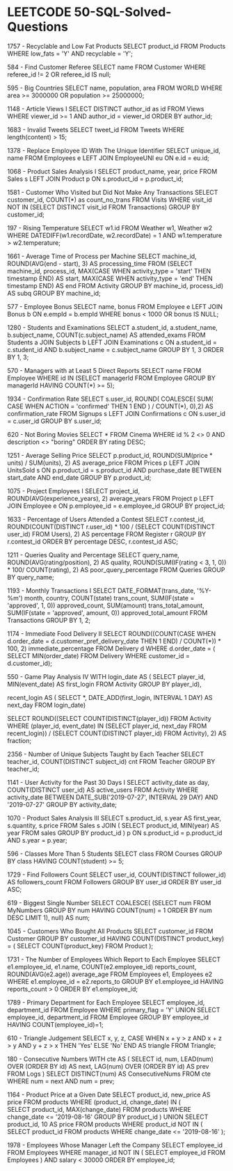 # LEETCODE 50-SQL-Solved-Questions

1757 - Recyclable and Low Fat Products
SELECT product_id
FROM Products
WHERE low_fats = 'Y'
AND recyclable = 'Y';

584 - Find Customer Referee
SELECT name 
FROM Customer 
WHERE referee_id != 2 OR referee_id IS null;

595 - Big Countries
SELECT name, population, area
FROM WORLD
WHERE area >= 3000000
OR population >= 25000000;

1148 - Article Views I
SELECT DISTINCT author_id as id
FROM Views
WHERE viewer_id >= 1
AND author_id = viewer_id
ORDER BY author_id;

1683 - Invalid Tweets
SELECT tweet_id
FROM Tweets
WHERE length(content) > 15;

1378 - Replace Employee ID With The Unique Identifier
SELECT unique_id, name
FROM Employees e
LEFT JOIN EmployeeUNI eu
ON e.id = eu.id;

1068 - Product Sales Analysis I
SELECT product_name, year, price
FROM Sales s
LEFT JOIN Product p
ON s.product_id = p.product_id;

1581 - Customer Who Visited but Did Not Make Any Transactions
SELECT customer_id, COUNT(*) as count_no_trans
FROM Visits 
WHERE visit_id NOT IN (SELECT DISTINCT visit_id FROM Transactions)
GROUP BY customer_id;

197 - Rising Temperature
SELECT w1.id 
FROM Weather w1, Weather w2
WHERE DATEDIFF(w1.recordDate, w2.recordDate) = 1
AND w1.temperature > w2.temperature;

1661 - Average Time of Process per Machine
SELECT machine_id, ROUND(AVG(end - start), 3) AS processing_time
FROM 
(SELECT machine_id, process_id, 
    MAX(CASE WHEN activity_type = 'start' THEN timestamp END) AS start,
    MAX(CASE WHEN activity_type = 'end' THEN timestamp END) AS end
 FROM Activity 
  GROUP BY machine_id, process_id) AS subq
GROUP BY machine_id;

577 - Employee Bonus
SELECT name, bonus
FROM Employee e
LEFT JOIN Bonus b
ON e.empId = b.empId
WHERE bonus < 1000
OR bonus IS NULL;

1280 - Students and Examinations
SELECT a.student_id, a.student_name, b.subject_name, COUNT(c.subject_name) AS attended_exams
FROM Students a
JOIN Subjects b
LEFT JOIN Examinations c
ON a.student_id = c.student_id
AND b.subject_name = c.subject_name
GROUP BY 1, 3
ORDER BY 1, 3;

570 - Managers with at Least 5 Direct Reports
SELECT name 
FROM Employee 
WHERE id IN
  (SELECT managerId 
   FROM Employee 
   GROUP BY managerId 
   HAVING COUNT(*) >= 5);

1934 - Confirmation Rate
SELECT 
  s.user_id, 
  ROUND(
    COALESCE(
      SUM(
        CASE WHEN ACTION = 'confirmed' THEN 1 END
      ) / COUNT(*), 0),2) 
  AS confirmation_rate 
FROM Signups s 
LEFT JOIN Confirmations c 
ON s.user_id = c.user_id 
GROUP BY s.user_id;  

620 - Not Boring Movies
SELECT *
FROM Cinema
WHERE id % 2 <> 0 
AND description <> "boring"
ORDER BY rating DESC;

1251 - Average Selling Price
SELECT p.product_id, 
  ROUND(SUM(price * units) / SUM(units), 2) AS average_price
FROM Prices p
LEFT JOIN UnitsSold s
ON p.product_id = s.product_id
AND purchase_date BETWEEN start_date AND end_date
GROUP BY p.product_id;

1075 - Project Employees I
SELECT project_id, ROUND(AVG(experience_years), 2) average_years
FROM Project p 
LEFT JOIN Employee e
ON p.employee_id = e.employee_id
GROUP BY project_id;

1633 - Percentage of Users Attended a Contest
SELECT r.contest_id,
       ROUND(COUNT(DISTINCT r.user_id) * 100 / (SELECT COUNT(DISTINCT user_id) FROM Users), 2) AS percentage
FROM Register r
GROUP BY r.contest_id
ORDER BY percentage DESC, r.contest_id ASC;

1211 - Queries Quality and Percentage
SELECT query_name, 
    ROUND(AVG(rating/position), 2) AS quality, 
    ROUND(SUM(IF(rating < 3, 1, 0)) * 100/ COUNT(rating), 2) AS poor_query_percentage
FROM Queries
GROUP BY query_name;

1193 - Monthly Transactions I
SELECT DATE_FORMAT(trans_date, '%Y-%m') month, country, 
        COUNT(state) trans_count, 
        SUM(IF(state = 'approved', 1, 0)) approved_count, 
        SUM(amount) trans_total_amount,
        SUM(IF(state = 'approved', amount, 0)) approved_total_amount
FROM Transactions
GROUP BY 1, 2;

1174 - Immediate Food Delivery II
SELECT
    ROUND((COUNT(CASE WHEN d.order_date = d.customer_pref_delivery_date THEN 1 END) / COUNT(*)) * 100, 2)  immediate_percentage
FROM Delivery d
WHERE d.order_date = (
    SELECT MIN(order_date)
    FROM Delivery
    WHERE customer_id = d.customer_id);

550 - Game Play Analysis IV
WITH login_date AS (
  SELECT player_id, MIN(event_date) AS first_login
  FROM Activity
  GROUP BY player_id),

recent_login AS (
  SELECT *, DATE_ADD(first_login, INTERVAL 1 DAY) AS next_day
  FROM login_date)

SELECT ROUND((SELECT COUNT(DISTINCT(player_id))
FROM Activity
WHERE (player_id, event_date) IN 
(SELECT player_id, next_day FROM recent_login)) / (SELECT COUNT(DISTINCT player_id) FROM Activity), 2) AS fraction;

2356 - Number of Unique Subjects Taught by Each Teacher
SELECT teacher_id, COUNT(DISTINCT subject_id) cnt
FROM Teacher
GROUP BY teacher_id;

1141 - User Activity for the Past 30 Days I
SELECT activity_date as day, COUNT(DISTINCT user_id) AS active_users
FROM Activity
WHERE activity_date BETWEEN DATE_SUB('2019-07-27', INTERVAL 29 DAY) AND '2019-07-27'
GROUP BY activity_date;

1070 - Product Sales Analysis III
SELECT s.product_id, s.year AS first_year, s.quantity, s.price
FROM Sales s
JOIN (
  SELECT product_id, MIN(year) AS year 
  FROM sales 
  GROUP BY product_id
) p
ON s.product_id = p.product_id
AND s.year = p.year;

596 - Classes More Than 5 Students
SELECT class
FROM Courses
GROUP BY class
HAVING COUNT(student) >= 5;

1729 - Find Followers Count
SELECT user_id, COUNT(DISTINCT follower_id) AS followers_count
FROM Followers
GROUP BY user_id
ORDER BY user_id ASC;

619 - Biggest Single Number
SELECT COALESCE(
  (SELECT num
  FROM MyNumbers
  GROUP BY num
  HAVING COUNT(num) = 1
  ORDER BY num DESC
  LIMIT 1), null) 
  AS num;

1045 - Customers Who Bought All Products
SELECT customer_id
FROM Customer
GROUP BY customer_id
HAVING COUNT(DISTINCT product_key) = (
  SELECT COUNT(product_key)
  FROM Product
);

1731 - The Number of Employees Which Report to Each Employee
SELECT e1.employee_id, e1.name, COUNT(e2.employee_id) reports_count, ROUND(AVG(e2.age)) average_age 
FROM Employees e1, Employees e2
WHERE e1.employee_id = e2.reports_to
GROUP BY e1.employee_id
HAVING reports_count > 0
ORDER BY e1.employee_id;

1789 - Primary Department for Each Employee
SELECT employee_id, department_id
FROM Employee 
WHERE primary_flag = 'Y'
UNION
SELECT employee_id, department_id
FROM Employee
GROUP BY employee_id
HAVING COUNT(employee_id)=1;

610 - Triangle Judgement
SELECT x, y, z, 
CASE WHEN x + y > z AND x + z > y AND y + z > x THEN 'Yes'
ELSE 'No' END AS triangle
FROM Triangle;

180 - Consecutive Numbers
WITH cte AS (
  SELECT id, num, 
    LEAD(num) OVER (ORDER BY id) AS next, 
    LAG(num) OVER (ORDER BY id) AS prev
  FROM Logs
) 
SELECT DISTINCT(num) AS ConsecutiveNums
FROM cte
WHERE num = next AND num = prev;

1164 - Product Price at a Given Date
SELECT product_id, new_price AS price
FROM products
WHERE (product_id, change_date) IN
(   
    SELECT product_id, MAX(change_date)
    FROM products
    WHERE change_date <= '2019-08-16'
    GROUP BY product_id
)
UNION
SELECT product_id, 10 AS price
FROM products
WHERE product_id NOT IN
(
  SELECT product_id
  FROM products
  WHERE change_date <= '2019-08-16'
);

1978 - Employees Whose Manager Left the Company
SELECT employee_id
FROM Employees
WHERE manager_id NOT IN (
    SELECT employee_id 
    FROM Employees
)
AND salary < 30000
ORDER BY employee_id;

